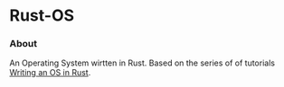 # Rust-OS

### About

An Operating System wirtten in Rust. Based on the series of of tutorials [Writing an OS in Rust](https://os.phil-opp.com/).
